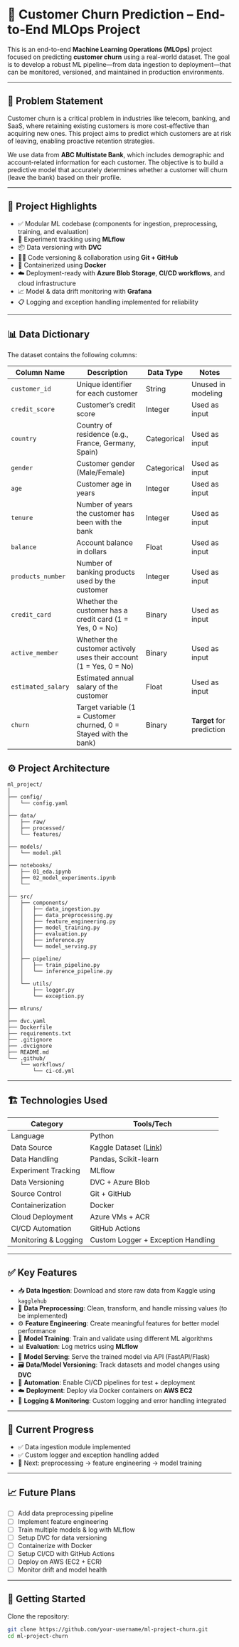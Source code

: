 # 🧠 Customer Churn Prediction – End-to-End MLOps Project

This is an end-to-end **Machine Learning Operations (MLOps)** project focused on predicting **customer churn** using a real-world dataset. The goal is to develop a robust ML pipeline—from data ingestion to deployment—that can be monitored, versioned, and maintained in production environments.

---

## 📌 Problem Statement

Customer churn is a critical problem in industries like telecom, banking, and SaaS, where retaining existing customers is more cost-effective than acquiring new ones. This project aims to predict which customers are at risk of leaving, enabling proactive retention strategies.

We use data from **ABC Multistate Bank**, which includes demographic and account-related information for each customer. The objective is to build a predictive model that accurately determines whether a customer will churn (leave the bank) based on their profile.

---

## 📂 Project Highlights

- ✅ Modular ML codebase (components for ingestion, preprocessing, training, and evaluation)
- 🧪 Experiment tracking using **MLflow**
- 📦 Data versioning with **DVC**
- 🧑‍💻 Code versioning & collaboration using **Git + GitHub**
- 🐳 Containerized using **Docker**
- ☁️ Deployment-ready with **Azure Blob Storage**, **CI/CD workflows**, and cloud infrastructure
- 📈 Model & data drift monitoring with **Grafana**
- 📋 Logging and exception handling implemented for reliability

---

## 📊 Data Dictionary

The dataset contains the following columns:

| Column Name        | Description                                                                 | Data Type     | Notes                     |
|--------------------|-----------------------------------------------------------------------------|---------------|---------------------------|
| `customer_id`      | Unique identifier for each customer                                          | String        | Unused in modeling        |
| `credit_score`     | Customer’s credit score                                                      | Integer       | Used as input             |
| `country`          | Country of residence (e.g., France, Germany, Spain)                          | Categorical   | Used as input             |
| `gender`           | Customer gender (Male/Female)                                                | Categorical   | Used as input             |
| `age`              | Customer age in years                                                        | Integer       | Used as input             |
| `tenure`           | Number of years the customer has been with the bank                          | Integer       | Used as input             |
| `balance`          | Account balance in dollars                                                   | Float         | Used as input             |
| `products_number`  | Number of banking products used by the customer                              | Integer       | Used as input             |
| `credit_card`      | Whether the customer has a credit card (1 = Yes, 0 = No)                     | Binary        | Used as input             |
| `active_member`    | Whether the customer actively uses their account (1 = Yes, 0 = No)           | Binary        | Used as input             |
| `estimated_salary` | Estimated annual salary of the customer                                      | Float         | Used as input             |
| `churn`            | Target variable (1 = Customer churned, 0 = Stayed with the bank)             | Binary        | **Target** for prediction |

## ⚙️ Project Architecture



```
ml_project/
│
├── config/
│   └── config.yaml
│
├── data/
│   ├── raw/
│   ├── processed/
│   └── features/
│
├── models/
│   └── model.pkl
│
├── notebooks/                      
│   ├── 01_eda.ipynb
│   ├── 02_model_experiments.ipynb
│   └── 
│
├── src/
│   ├── components/
│   │   ├── data_ingestion.py
│   │   ├── data_preprocessing.py
│   │   ├── feature_engineering.py
│   │   ├── model_training.py
│   │   ├── evaluation.py
│   │   ├── inference.py
│   │   └── model_serving.py
│   │
│   ├── pipeline/
│   │   ├── train_pipeline.py
│   │   └── inference_pipeline.py
│   │
│   └── utils/
│       ├── logger.py
│       └── exception.py
│
├── mlruns/
│
├── dvc.yaml
├── Dockerfile
├── requirements.txt
├── .gitignore
├── .dvcignore
├── README.md
└── .github/
    └── workflows/
        └── ci-cd.yml

```


---

## 🏗️ Technologies Used

| Category        | Tools/Tech |
|----------------|------------|
| Language        | Python |
| Data Source     | Kaggle Dataset ([Link](https://www.kaggle.com/datasets/gauravtopre/bank-customer-churn-dataset)) |
| Data Handling   | Pandas, Scikit-learn |
| Experiment Tracking | MLflow |
| Data Versioning | DVC + Azure Blob |
| Source Control  | Git + GitHub |
| Containerization | Docker |
| Cloud Deployment | Azure VMs + ACR |
| CI/CD Automation | GitHub Actions |
| Monitoring & Logging | Custom Logger + Exception Handling |

---

## ✅ Key Features

- 📥 **Data Ingestion**: Download and store raw data from Kaggle using `kagglehub`
- 🧹 **Data Preprocessing**: Clean, transform, and handle missing values (to be implemented)
- ⚙️ **Feature Engineering**: Create meaningful features for better model performance
- 🧪 **Model Training**: Train and validate using different ML algorithms
- 📊 **Evaluation**: Log metrics using **MLflow**
- 🧠 **Model Serving**: Serve the trained model via API (FastAPI/Flask)
- 🗃️ **Data/Model Versioning**: Track datasets and model changes using **DVC**
- 🔁 **Automation**: Enable CI/CD pipelines for test + deployment
- ☁️ **Deployment**: Deploy via Docker containers on **AWS EC2**
- 🧾 **Logging & Monitoring**: Custom logging and error handling integrated

---

## 🚧 Current Progress

- ✅ Data ingestion module implemented
- ✅ Custom logger and exception handling added
- 🔄 Next: preprocessing → feature engineering → model training

---

## 📈 Future Plans

- [ ] Add data preprocessing pipeline  
- [ ] Implement feature engineering  
- [ ] Train multiple models & log with MLflow  
- [ ] Setup DVC for data versioning  
- [ ] Containerize with Docker  
- [ ] Setup CI/CD with GitHub Actions  
- [ ] Deploy on AWS (EC2 + ECR)  
- [ ] Monitor drift and model health  

---

## 📂 Getting Started

Clone the repository:

```bash
git clone https://github.com/your-username/ml-project-churn.git
cd ml-project-churn
